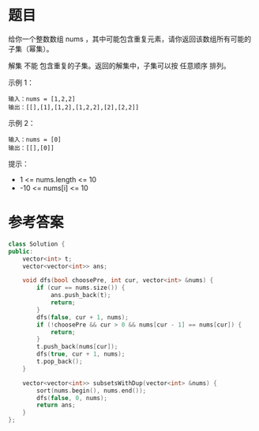 # 题目
给你一个整数数组 nums ，其中可能包含重复元素，请你返回该数组所有可能的子集（幂集）。

解集 不能 包含重复的子集。返回的解集中，子集可以按 任意顺序 排列。 

示例 1：

    输入：nums = [1,2,2]
    输出：[[],[1],[1,2],[1,2,2],[2],[2,2]]
示例 2：

    输入：nums = [0]
    输出：[[],[0]]

提示：

* 1 <= nums.length <= 10
* -10 <= nums[i] <= 10

# 参考答案
```c++
class Solution {
public:
    vector<int> t;
    vector<vector<int>> ans;

    void dfs(bool choosePre, int cur, vector<int> &nums) {
        if (cur == nums.size()) {
            ans.push_back(t);
            return;
        }
        dfs(false, cur + 1, nums);
        if (!choosePre && cur > 0 && nums[cur - 1] == nums[cur]) {
            return;
        }
        t.push_back(nums[cur]);
        dfs(true, cur + 1, nums);
        t.pop_back();
    }

    vector<vector<int>> subsetsWithDup(vector<int> &nums) {
        sort(nums.begin(), nums.end());
        dfs(false, 0, nums);
        return ans;
    }
};
